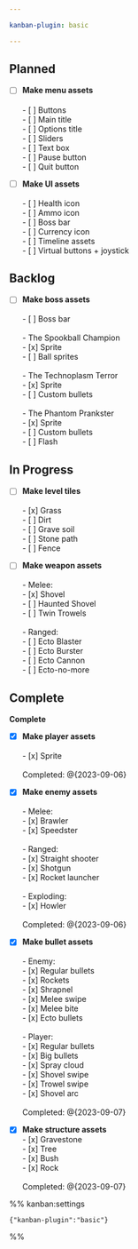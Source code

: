 ```yaml
---

kanban-plugin: basic

---
```


## Planned

- [ ] **Make menu assets**<br><br> - [ ] Buttons<br> - [ ] Main title<br> - [ ] Options title<br> - [ ] Sliders<br> - [ ] Text box<br> - [ ] Pause button<br> - [ ] Quit button
- [ ] **Make UI assets**<br><br> - [ ] Health icon<br> - [ ] Ammo icon<br> - [ ] Boss bar<br> - [ ] Currency icon<br> - [ ] Timeline assets<br> - [ ] Virtual buttons + joystick


## Backlog

- [ ] **Make boss assets**<br><br> - [ ] Boss bar<br><br> - The Spookball Champion<br>	 - [x] Sprite<br>	 - [ ] Ball sprites<br><br> - The Technoplasm Terror<br>	 - [x] Sprite<br>	 - [ ] Custom bullets<br><br> - The Phantom Prankster<br>	 - [x] Sprite<br>	 - [ ] Custom bullets<br>	 - [ ] Flash


## In Progress

- [ ] **Make level tiles**<br><br> - [x] Grass<br> - [ ] Dirt<br> - [ ] Grave soil<br> - [ ] Stone path<br> - [ ] Fence
- [ ] **Make weapon assets**<br><br> - Melee:<br>	 - [x] Shovel<br>	 - [ ] Haunted Shovel<br>	 - [ ] Twin Trowels<br><br> - Ranged:<br>	 - [ ] Ecto Blaster<br>	 - [ ] Ecto Burster<br>	 - [ ] Ecto Cannon<br>	 - [ ] Ecto-no-more


## Complete

**Complete**
- [x] **Make player assets**<br><br> - [x] Sprite<br> <br>Completed: @{2023-09-06}
- [x] **Make enemy assets**<br><br> - Melee:<br>	 - [x] Brawler<br>	 - [x] Speedster<br><br> - Ranged:<br>	 - [x] Straight shooter<br>	 - [x] Shotgun<br>	 - [x] Rocket launcher<br><br> - Exploding:<br>	 - [x] Howler<br><br>Completed: @{2023-09-06}
- [x] **Make bullet assets**<br><br> - Enemy:<br>	 - [x] Regular bullets<br>	 - [x] Rockets<br>	 - [x] Shrapnel<br>	 - [x] Melee swipe<br>	 - [x] Melee bite<br>	 - [x] Ecto bullets<br><br> - Player:<br>	 - [x] Regular bullets<br>	 - [x] Big bullets<br>	 - [x] Spray cloud<br>	 - [x] Shovel swipe<br>	 - [x] Trowel swipe<br>	 - [x] Shovel arc<br><br>Completed: @{2023-09-07}
- [x] **Make structure assets**<br> - [x] Gravestone<br> - [x] Tree<br> - [x] Bush<br> - [x] Rock<br><br>Completed: @{2023-09-07}




%% kanban:settings
```
{"kanban-plugin":"basic"}
```
%%